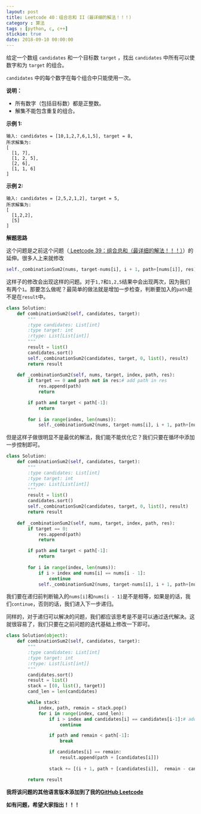 ```yaml
---
layout: post
title: Leetcode 40：组合总和 II（最详细的解法！！！）
category : 算法
tags : [python, c, c++]
stickie: true
date: 2018-09-10 00:00:00
---
```


给定一个数组 `candidates` 和一个目标数 `target` ，找出 `candidates` 中所有可以使数字和为 `target` 的组合。

`candidates` 中的每个数字在每个组合中只能使用一次。

**说明：**

- 所有数字（包括目标数）都是正整数。
- 解集不能包含重复的组合。 

**示例 1:**

```
输入: candidates = [10,1,2,7,6,1,5], target = 8,
所求解集为:
[
  [1, 7],
  [1, 2, 5],
  [2, 6],
  [1, 1, 6]
]
```

**示例 2:**

```
输入: candidates = [2,5,2,1,2], target = 5,
所求解集为:
[
  [1,2,2],
  [5]
]
```

**解题思路**

这个问题是之前这个问题（[ Leetcode 39：组合总和（最详细的解法！！！）](https://blog.csdn.net/qq_17550379/article/details/82561538)）的延伸。很多人上来就修改

```python
self._combinationSum2(nums, target-nums[i], i + 1, path+[nums[i]], res)# i -> i + 1
```

这样子的修改会出现这样的问题。对于`1,7`和`1,2,5`结果中会出现两次，因为我们有两个`1`。那要怎么做呢？最简单的做法就是增加一步检查，判断要加入的`path`是不是在`result`中。

```python
class Solution:
    def combinationSum2(self, candidates, target):
        """
        :type candidates: List[int]
        :type target: int
        :rtype: List[List[int]]
        """
        result = list()
        candidates.sort()
        self._combinationSum2(candidates, target, 0, list(), result)
        return result
        
    def _combinationSum2(self, nums, target, index, path, res):
        if target == 0 and path not in res:# add path in res
            res.append(path)
            return 

        if path and target < path[-1]:
            return
       
        for i in range(index, len(nums)):
            self._combinationSum2(nums, target-nums[i], i + 1, path+[nums[i]], res)
```

但是这样子做很明显不是最优的解法，我们能不能优化它？我们只要在循环中添加一步控制即可。

```python
class Solution:
    def combinationSum2(self, candidates, target):
        """
        :type candidates: List[int]
        :type target: int
        :rtype: List[List[int]]
        """
        result = list()
        candidates.sort()
        self._combinationSum2(candidates, target, 0, list(), result)
        return result
        
    def _combinationSum2(self, nums, target, index, path, res):
        if target == 0:
            res.append(path)
            return 

        if path and target < path[-1]:
            return
       
        for i in range(index, len(nums)):
            if i > index and nums[i] == nums[i - 1]:
                continue
            self._combinationSum2(nums, target-nums[i], i + 1, path+[nums[i]], res)
```

我们要在递归前判断输入的`nums[i]`和`nums[i - 1]`是不是相等，如果是的话，我们`continue`，否则的话，我们进入下一步递归。

同样的，对于递归可以解决的问题，我们都应该思考是不是可以通过迭代解决。这就很容易了，我们只要在之前问题的迭代基础上修改一下即可。

```python
class Solution(object):
    def combinationSum2(self, candidates, target):
        """
        :type candidates: List[int]
        :type target: int
        :rtype: List[List[int]]
        """
        candidates.sort()
        result = list()
        stack = [(0, list(), target)]
        cand_len = len(candidates)

        while stack:
            index, path, remain = stack.pop()
            for i in range(index, cand_len):
                if i > index and candidates[i] == candidates[i-1]:# add
                    continue

                if path and remain < path[-1]:
                    break

                if candidates[i] == remain: 
                    result.append(path + [candidates[i]])
               
                stack += [(i + 1, path + [candidates[i]],  remain - candidates[i])]#add

        return result
```

**我将该问题的其他语言版本添加到了我的[GitHub Leetcode](https://github.com/luliyucoordinate/Leetcode)**

**如有问题，希望大家指出！！！**